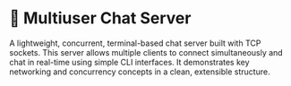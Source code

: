 # 💬 Multiuser Chat Server

A lightweight, concurrent, terminal-based chat server built with TCP sockets. This server allows multiple clients to connect simultaneously and chat in real-time using simple CLI interfaces. It demonstrates key networking and concurrency concepts in a clean, extensible structure.


